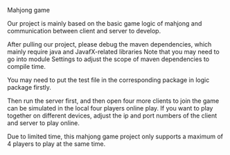 Mahjong game

Our project is mainly based on the basic game logic of mahjong and communication between client and server to develop.

After pulling our project, please debug the maven dependencies, which mainly require java and JavafX-related libraries
Note that you may need to go into module Settings to adjust the scope of maven dependencies to compile time.

You may need to put the test file in the corresponding package in logic package firstly.

Then run the server first, and then open four more clients to join the game can be simulated in the local four players online play.
If you want to play together on different devices, adjust the ip and port numbers of the client and server to play online.

Due to limited time, this mahjong game project only supports a maximum of 4 players to play at the same time.
